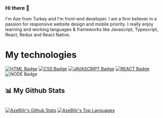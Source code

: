 ### Hi there 👋

I'm Aze from Turkey and I'm front-end developer. I am a firm believer in a passion for responsive website design and mobile priority. I really enjoy learning and working languages & frameworks like Javascript, Typescript, React, Redux and React Native.





# My technologies

<p align="left" style="min-width: 300px">

 [![HTML Badge](https://img.shields.io/badge/-HTML-f67c01?style=for-the-badge&labelColor=141929&logo=html5&logoColor=f67c01)](#) [![CSS Badge](https://img.shields.io/badge/-CSS-30ace0?style=for-the-badge&labelColor=141929&logo=css3&logoColor=30ace0)](#) [![JAVASCRIPT Badge](https://img.shields.io/badge/-Javascript-fbff00?style=for-the-badge&labelColor=141929&logo=javascript&logoColor=fbff00)](#) [![REACT Badge](https://img.shields.io/badge/-React-00ffd9?style=for-the-badge&labelColor=141929&logo=react&logoColor=00ffd9)](#) ![NODE Badge](https://img.shields.io/badge/-NodeJS-26bf00?style=for-the-badge&labelColor=141929&logo=node.js&logoColor=04bf1d)
 
## 📊 My Github Stats

  <br/>
    <a href="https://github.com/AzeBilir/github-readme-stats"><img alt="AzeBilir's Github Stats" src="https://github-readme-stats.vercel.app/api?username=AzeBilir&show_icons=true&count_private=true&theme=react&hide_border=true&bg_color=0D1117" /></a>
  <a href="https://github.com/AzeBilir/github-readme-stats"><img alt="AzeBilir's Top Languages" src="https://github-readme-stats.vercel.app/api/top-langs/?username=AzeBilir&langs_count=8&count_private=true&layout=compact&theme=react&hide_border=true&bg_color=0D1117" /></a>
  <br/>
<!--
**AzeBilir/AzeBilir** is a ✨ _special_ ✨ repository because its `README.md` (this file) appears on your GitHub profile.

Here are some ideas to get you started:

- 🔭 I’m currently working on 
- 
- 👯 I’m looking to collaborate on ...
- 🤔 I’m looking for help with ...
- 💬 Ask me about ...
- 📫 How to reach me: ...
- 😄 Pronouns: ...
- ⚡ Fun fact: ...


## 🚀 Languages and Tools:
<p align="left"> 
    <a href="https://developer.mozilla.org/en-US/docs/Web/JavaScript" target="_blank"> <img src="https://img.icons8.com/color/48/000000/javascript.png"/> </a> 
    <a href="https://www.w3.org/html/" target="_blank"> <img src="https://img.icons8.com/color/48/000000/html-5.png"/> </a> 
    <a href="https://www.w3schools.com/css/" target="_blank"> <img src="https://img.icons8.com/color/48/000000/css3.png"/> </a> 
    <a href="https://getbootstrap.com" target="_blank"> <img src="https://img.icons8.com/color/48/000000/bootstrap.png"/> </a> 
    <a style="padding-right:8px;" href="https://nodejs.org" target="_blank"> <img src="https://img.icons8.com/color/48/000000/nodejs.png"/> </a> 
</p>

-->
